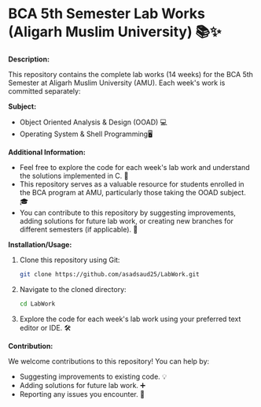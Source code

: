 # BCA 5th Semester Lab Works (Aligarh Muslim University) 📚✨

**Description:**

This repository contains the complete lab works (14 weeks) for the BCA 5th Semester at Aligarh Muslim University (AMU). Each week's work is committed separately:

**Subject:** 

- Object Oriented Analysis & Design (OOAD) 💻
- Operating System & Shell Programming🖥️

**Additional Information:**

* Feel free to explore the code for each week's lab work and understand the solutions implemented in C. 🧠
* This repository serves as a valuable resource for students enrolled in the BCA program at AMU, particularly those taking the OOAD subject. 🎓
* You can contribute to this repository by suggesting improvements, adding solutions for future lab work, or creating new branches for different semesters (if applicable). 🚀

**Installation/Usage:**

1. Clone this repository using Git:

   ```bash
   git clone https://github.com/asadsaud25/LabWork.git
2. Navigate to the cloned directory:
   ```bash
   cd LabWork
3. Explore the code for each week's lab work using your preferred text editor or IDE. 🛠️

**Contribution:**

We welcome contributions to this repository! You can help by:

* Suggesting improvements to existing code. 💡
* Adding solutions for future lab work. ➕
* Reporting any issues you encounter. 🐛

